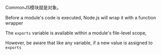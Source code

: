 CommonJS模块就是对象。

Before a module's code is executed, Node.js will wrap it with a function wrapper 

The `exports` variable is available within a module's file-level scope, 

However, be aware that like any variable, if a new value is assigned to `exports`